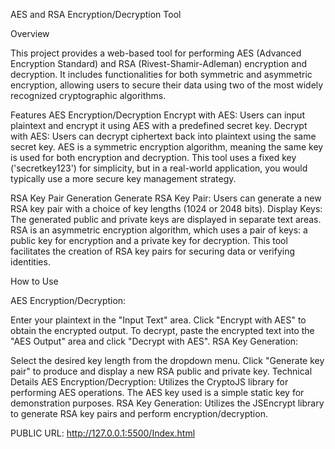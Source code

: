 AES and RSA Encryption/Decryption Tool

Overview

This project provides a web-based tool for performing AES (Advanced Encryption Standard) and RSA (Rivest-Shamir-Adleman) encryption and decryption. It includes functionalities for both symmetric and asymmetric encryption, allowing users to secure their data using two of the most widely recognized cryptographic algorithms.


Features
AES Encryption/Decryption
Encrypt with AES: Users can input plaintext and encrypt it using AES with a predefined secret key.
Decrypt with AES: Users can decrypt ciphertext back into plaintext using the same secret key.
AES is a symmetric encryption algorithm, meaning the same key is used for both encryption and decryption. This tool uses a fixed key ('secretkey123') for simplicity, but in a real-world application, you would typically use a more secure key management strategy.


RSA Key Pair Generation
Generate RSA Key Pair: Users can generate a new RSA key pair with a choice of key lengths (1024 or 2048 bits).
Display Keys: The generated public and private keys are displayed in separate text areas.
RSA is an asymmetric encryption algorithm, which uses a pair of keys: a public key for encryption and a private key for decryption. This tool facilitates the creation of RSA key pairs for securing data or verifying identities.


How to Use

AES Encryption/Decryption:

Enter your plaintext in the "Input Text" area.
Click "Encrypt with AES" to obtain the encrypted output.
To decrypt, paste the encrypted text into the "AES Output" area and click "Decrypt with AES".
RSA Key Generation:

Select the desired key length from the dropdown menu.
Click "Generate key pair" to produce and display a new RSA public and private key.
Technical Details
AES Encryption/Decryption: Utilizes the CryptoJS library for performing AES operations. The AES key used is a simple static key for demonstration purposes.
RSA Key Generation: Utilizes the JSEncrypt library to generate RSA key pairs and perform encryption/decryption.

PUBLIC URL: http://127.0.0.1:5500/Index.html
